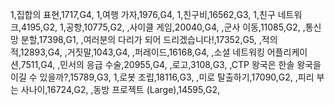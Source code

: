 1,집합의 표현,1717,G4,
1,여행 가자,1976,G4,
1,친구비,16562,G3,
1,친구 네트워크,4195,G2,
1,공항,10775,G2,
,사이클 게임,20040,G4,
,군사 이동,11085,G2,
,통신망 분할,17398,G1,
,여러분의 다리가 되어 드리겠습니다!,17352,G5,
,적의 적,12893,G4,
,거짓말,1043,G4,
,퍼레이드,16168,G4,
,소셜 네트워킹 어플리케이션,7511,G4,
,민서의 응급 수술,20955,G4,
,로고,3108,G3,
,CTP 왕국은 한솔 왕국을 이길 수 있을까?,15789,G3,
1,로봇 조립,18116,G3,
,미로 탈출하기,17090,G2,
,피리 부는 사나이,16724,G2,
,동방 프로젝트 (Large),14595,G2,
